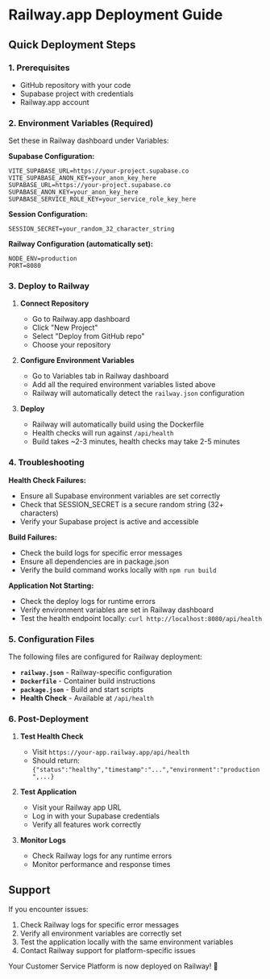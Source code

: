 # Railway.app Deployment Guide

## Quick Deployment Steps

### 1. Prerequisites
- GitHub repository with your code
- Supabase project with credentials
- Railway.app account

### 2. Environment Variables (Required)
Set these in Railway dashboard under Variables:

**Supabase Configuration:**
```
VITE_SUPABASE_URL=https://your-project.supabase.co
VITE_SUPABASE_ANON_KEY=your_anon_key_here
SUPABASE_URL=https://your-project.supabase.co
SUPABASE_ANON_KEY=your_anon_key_here
SUPABASE_SERVICE_ROLE_KEY=your_service_role_key_here
```

**Session Configuration:**
```
SESSION_SECRET=your_random_32_character_string
```

**Railway Configuration (automatically set):**
```
NODE_ENV=production
PORT=8080
```

### 3. Deploy to Railway

1. **Connect Repository**
   - Go to Railway.app dashboard
   - Click "New Project"
   - Select "Deploy from GitHub repo"
   - Choose your repository

2. **Configure Environment Variables**
   - Go to Variables tab in Railway dashboard
   - Add all the required environment variables listed above
   - Railway will automatically detect the `railway.json` configuration

3. **Deploy**
   - Railway will automatically build using the Dockerfile
   - Health checks will run against `/api/health`
   - Build takes ~2-3 minutes, health checks may take 2-5 minutes

### 4. Troubleshooting

**Health Check Failures:**
- Ensure all Supabase environment variables are set correctly
- Check that SESSION_SECRET is a secure random string (32+ characters)
- Verify your Supabase project is active and accessible

**Build Failures:**
- Check the build logs for specific error messages
- Ensure all dependencies are in package.json
- Verify the build command works locally with `npm run build`

**Application Not Starting:**
- Check the deploy logs for runtime errors
- Verify environment variables are set in Railway dashboard
- Test the health endpoint locally: `curl http://localhost:8080/api/health`

### 5. Configuration Files

The following files are configured for Railway deployment:

- **`railway.json`** - Railway-specific configuration
- **`Dockerfile`** - Container build instructions  
- **`package.json`** - Build and start scripts
- **Health Check** - Available at `/api/health`

### 6. Post-Deployment

1. **Test Health Check**
   - Visit `https://your-app.railway.app/api/health`
   - Should return: `{"status":"healthy","timestamp":"...","environment":"production",...}`

2. **Test Application**
   - Visit your Railway app URL
   - Log in with your Supabase credentials
   - Verify all features work correctly

3. **Monitor Logs**
   - Check Railway logs for any runtime errors
   - Monitor performance and response times

## Support

If you encounter issues:
1. Check Railway logs for specific error messages
2. Verify all environment variables are correctly set
3. Test the application locally with the same environment variables
4. Contact Railway support for platform-specific issues

Your Customer Service Platform is now deployed on Railway! 🚀